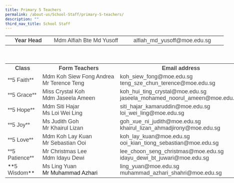 ```yaml
---
title: Primary 5 Teachers
permalink: /about-us/School-Staff/primary-5-teachers/
description: ""
third_nav_title: School Staff
---
```

<table class="iveo_table ives_tab_simple ive_eobj_center" style="width: 699px; height: 73px;">

<tbody>

<tr>

<th style="width: 146px;"><font size="4" face="arial, sans-serif" color="#444444">Year Head</font></th>

<th style="width: 229px;"><span style="font-weight: normal;"><font size="4" face="arial, sans-serif" color="#444444">Mdm Alfiah Bte Md Yusoff</font></span></th>

<th style="width: 325px;"><font size="4" face="arial, sans-serif" color="#444444"><span style="font-weight: normal;">alfiah_md_yusoff@moe.edu.sg</span></font></th>

</tr>

</tbody>

</table>

<font face="arial, sans-serif" size="4">  
<span lang="EN-SG" style="line-height: 107%;"></span>  
</font>

<table class="ive_eobj_center iveo_table ives_tab_simple" style="width: 797.312px; height: 370px;">

<tbody>

<tr>

<th style="width: 100px;"><font size="4" face="arial, sans-serif" color="#444444">Class</font></th>

<th style="width: 304px;"><font size="4" face="arial, sans-serif" color="#444444">Form Teachers</font></th>

<th style="width: 393px;"><font size="4" face="arial, sans-serif" color="#444444">Email address</font></th>

</tr>

<tr>

<td><font size="4" face="arial, sans-serif" color="#444444">**5 Faith**</font></td>

<td><font face="arial, sans-serif" size="4" color="#444444">Mdm Koh Siew Fong Andrea  
<span lang="EN-SG" style="line-height: 19.26px; line-height: 19.26px;"></span><span lang="EN-SG" class="" style=""></span><br>Mr Terence Teng<span lang="EN-SG" class="" style="">  
</span></font></td>

<td><font face="arial, sans-serif" size="4" color="#444444">koh_siew_fong@moe.edu.sg  
teng_sze_chun_terence@moe.edu.sg<span lang="EN-SG" style="line-height: 107%;"></span><span lang="EN-SG" style="line-height: 107%;"></span>  
</font></td>

</tr>

<tr>

<td><font size="4" face="arial, sans-serif" color="#444444">**5 Grace**</font></td>

<td><font face="arial, sans-serif" size="4" color="#444444">Miss Crystal Koh  
<br>Mdm Jaseela Ameen  
</font></td>

<td><font face="arial, sans-serif" size="4" color="#444444">koh_hui_ting_crystal@moe.edu.sg  
jaseela_mohamed_noorul_ameen@moe.edu.sg<span lang="EN-SG" style="line-height: 107%;"></span>  
</font></td>

</tr>

<tr>

<td><font size="4" face="arial, sans-serif" color="#444444">**5 Hope**</font></td>

<td><font face="arial, sans-serif" size="4" color="#444444">Mdm Siti Hajar  
<br>Ms Loi Wei Ling<span lang="EN-SG" class=""></span></font></td>

<td><font face="arial, sans-serif" size="4" color="#444444">siti_hajar_kamaruddin@moe.edu.sg  
loi_wei_ling@moe.edu.sg</font></td>

</tr>

<tr>

<td><font size="4" face="arial, sans-serif" color="#444444">**5 Joy**</font></td>

<td><font face="arial, sans-serif" size="4" color="#444444">Ms Judith Goh  
<bR>Mr Khairul Lizan</font></td>

<td><font color="#444444"><font face="arial, sans-serif" size="4">goh_xue_ni_judith@moe.edu.sg</font><font size="4" face="arial, sans-serif">  
khairul_lizan_ahmadjirony@moe.edu.sg  
</font></font></td>

</tr>

<tr>

<td><font size="4" face="arial, sans-serif" color="#444444">**5 Love**</font></td>

<td><font face="arial, sans-serif" size="4" color="#444444"><span lang="EN-SG" style="line-height: 107%;"></span><span lang="EN-SG" class=""></span><span lang="EN-SG" class=""><span lang="EN-SG" class="">Mdm Koh Lay Kuan  
<br>Mr Sebastian Ooi  
</span></span></font></td>

<td><font size="4" face="arial, sans-serif" color="#444444"><span lang="EN-SG" style="line-height: 107%;"></span>koh_lay_kuan@moe.edu.sg  
ooi_kian_tiong_sebastian@moe.edu.sg  
</font></td>

</tr>

<tr>

<td><font size="4" face="arial, sans-serif" color="#444444">**5 Patience**</font></td>

<td><font face="arial, sans-serif" size="4" color="#444444"><span lang="EN-SG" style="line-height: 107%;"></span><span lang="EN-SG" class="">Mr Christmas Lee</span><span lang="EN-SG" class="">  
</span><br>Mdm Idayu Dewi</font></td>

<td><font size="4" face="arial, sans-serif" color="#444444">lee_choon_seng_christmas@moe.edu.sg  
idayu_dewi_bt_juwari@moe.edu.sg  
</font></td>

</tr>

<tr>

<td>**<font size="4" face="arial, sans-serif" color="#444444">5 Wisdom</font>**</td>

<td><font face="arial, sans-serif" size="4" color="#444444">Ms Ling Yuan  
</font><font face="arial, sans-serif" size="4"><br>Mr Muhammad Azhari</font></td>

<td><font face="arial, sans-serif" size="4" color="#444444">ling_yuan@moe.edu.sg  
muhammad_azhari_shahri@moe.edu.sg  
</font></td>

<td></td>

<td>  
</td>

</tr>

</tbody>

</table>